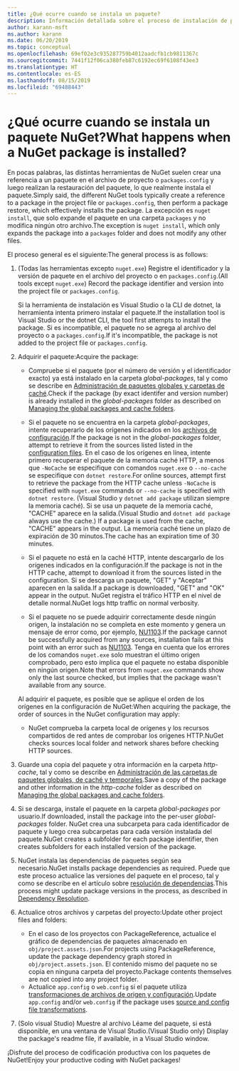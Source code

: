 ```yaml
---
title: ¿Qué ocurre cuando se instala un paquete?
description: Información detallada sobre el proceso de instalación de paquetes
author: karann-msft
ms.author: karann
ms.date: 06/20/2019
ms.topic: conceptual
ms.openlocfilehash: 69ef02e3c935287759b4012aadcfb1cb9811367c
ms.sourcegitcommit: 7441f12f06ca380feb87c6192ec69f6108f43ee3
ms.translationtype: HT
ms.contentlocale: es-ES
ms.lasthandoff: 08/15/2019
ms.locfileid: "69488443"
---
```

# <a name="what-happens-when-a-nuget-package-is-installed"></a><span data-ttu-id="2f295-103">¿Qué ocurre cuando se instala un paquete NuGet?</span><span class="sxs-lookup"><span data-stu-id="2f295-103">What happens when a NuGet package is installed?</span></span>

<span data-ttu-id="2f295-104">En pocas palabras, las distintas herramientas de NuGet suelen crear una referencia a un paquete en el archivo de proyecto o `packages.config` y luego realizan la restauración del paquete, lo que realmente instala el paquete.</span><span class="sxs-lookup"><span data-stu-id="2f295-104">Simply said, the different NuGet tools typically create a reference to a package in the project file or `packages.config`, then perform a package restore, which effectively installs the package.</span></span> <span data-ttu-id="2f295-105">La excepción es `nuget install`, que solo expande el paquete en una carpeta `packages` y no modifica ningún otro archivo.</span><span class="sxs-lookup"><span data-stu-id="2f295-105">The exception is `nuget install`, which only expands the package into a `packages` folder and does not modify any other files.</span></span>

<span data-ttu-id="2f295-106">El proceso general es el siguiente:</span><span class="sxs-lookup"><span data-stu-id="2f295-106">The general process is as follows:</span></span>

1. <span data-ttu-id="2f295-107">(Todas las herramientas excepto `nuget.exe`) Registre el identificador y la versión de paquete en el archivo del proyecto o en `packages.config`.</span><span class="sxs-lookup"><span data-stu-id="2f295-107">(All tools except `nuget.exe`) Record the package identifier and version into the project file or `packages.config`.</span></span>

   <span data-ttu-id="2f295-108">Si la herramienta de instalación es Visual Studio o la CLI de dotnet, la herramienta intenta primero instalar el paquete.</span><span class="sxs-lookup"><span data-stu-id="2f295-108">If the installation tool is Visual Studio or the dotnet CLI, the tool first attempts to install the package.</span></span> <span data-ttu-id="2f295-109">Si es incompatible, el paquete no se agrega al archivo del proyecto o a `packages.config`.</span><span class="sxs-lookup"><span data-stu-id="2f295-109">If it's incompatible, the package is not added to the project file or `packages.config`.</span></span>

2. <span data-ttu-id="2f295-110">Adquirir el paquete:</span><span class="sxs-lookup"><span data-stu-id="2f295-110">Acquire the package:</span></span>
   - <span data-ttu-id="2f295-111">Compruebe si el paquete (por el número de versión y el identificador exacto) ya está instalado en la carpeta *global-packages*, tal y como se describe en [Administración de paquetes globales y carpetas de caché](../consume-packages/managing-the-global-packages-and-cache-folders.md).</span><span class="sxs-lookup"><span data-stu-id="2f295-111">Check if the package (by exact identifer and version number) is already installed in the *global-packages* folder as described on [Managing the global packages and cache folders](../consume-packages/managing-the-global-packages-and-cache-folders.md).</span></span>

   - <span data-ttu-id="2f295-112">Si el paquete no se encuentra en la carpeta *global-packages*, intente recuperarlo de los orígenes indicados en los [archivos de configuración](../consume-packages/Configuring-NuGet-Behavior.md).</span><span class="sxs-lookup"><span data-stu-id="2f295-112">If the package is not in the *global-packages* folder, attempt to retrieve it from the sources listed listed in the [configuration files](../consume-packages/Configuring-NuGet-Behavior.md).</span></span> <span data-ttu-id="2f295-113">En el caso de los orígenes en línea, intente primero recuperar el paquete de la memoria caché HTTP, a menos que `-NoCache` se especifique con comandos `nuget.exe` o `--no-cache` se especifique con `dotnet restore`.</span><span class="sxs-lookup"><span data-stu-id="2f295-113">For online sources, attempt first to retrieve the package from the HTTP cache unless `-NoCache` is specified with `nuget.exe` commands or `--no-cache` is specified with `dotnet restore`.</span></span> <span data-ttu-id="2f295-114">(Visual Studio y `dotnet add package` utilizan siempre la memoria caché). Si se usa un paquete de la memoria caché, "CACHE" aparece en la salida.</span><span class="sxs-lookup"><span data-stu-id="2f295-114">(Visual Studio and `dotnet add package` always use the cache.) If a package is used from the cache, "CACHE" appears in the output.</span></span> <span data-ttu-id="2f295-115">La memoria caché tiene un plazo de expiración de 30 minutos.</span><span class="sxs-lookup"><span data-stu-id="2f295-115">The cache has an expiration time of 30 minutes.</span></span>

   - <span data-ttu-id="2f295-116">Si el paquete no está en la caché HTTP, intente descargarlo de los orígenes indicados en la configuración.</span><span class="sxs-lookup"><span data-stu-id="2f295-116">If the package is not in the HTTP cache, attempt to download it from the sources listed in the configuration.</span></span> <span data-ttu-id="2f295-117">Si se descarga un paquete, "GET" y "Aceptar" aparecen en la salida.</span><span class="sxs-lookup"><span data-stu-id="2f295-117">If a package is downloaded, "GET" and "OK" appear in the output.</span></span> <span data-ttu-id="2f295-118">NuGet registra el tráfico HTTP en el nivel de detalle normal.</span><span class="sxs-lookup"><span data-stu-id="2f295-118">NuGet logs http traffic on normal verbosity.</span></span>

   - <span data-ttu-id="2f295-119">Si el paquete no se puede adquirir correctamente desde ningún origen, la instalación no se completa en este momento y genera un mensaje de error como, por ejemplo, [NU1103](../reference/errors-and-warnings/NU1103.md).</span><span class="sxs-lookup"><span data-stu-id="2f295-119">If the package cannot be successfully acquired from any sources, installation fails at this point with an error such as [NU1103](../reference/errors-and-warnings/NU1103.md).</span></span> <span data-ttu-id="2f295-120">Tenga en cuenta que los errores de los comandos `nuget.exe` solo muestran el último origen comprobado, pero esto implica que el paquete no estaba disponible en ningún origen.</span><span class="sxs-lookup"><span data-stu-id="2f295-120">Note that errors from `nuget.exe` commands show only the last source checked, but implies that the package wasn't available from any source.</span></span>

   <span data-ttu-id="2f295-121">Al adquirir el paquete, es posible que se aplique el orden de los orígenes en la configuración de NuGet:</span><span class="sxs-lookup"><span data-stu-id="2f295-121">When acquiring the package, the order of sources in the NuGet configuration may apply:</span></span>

   - <span data-ttu-id="2f295-122">NuGet comprueba la carpeta local de orígenes y los recursos compartidos de red antes de comprobar los orígenes HTTP.</span><span class="sxs-lookup"><span data-stu-id="2f295-122">NuGet checks sources local folder and network shares before checking HTTP sources.</span></span>

3. <span data-ttu-id="2f295-123">Guarde una copia del paquete y otra información en la carpeta *http-cache*, tal y como se describe en [Administración de las carpetas de paquetes globales, de caché y temporales](../consume-packages/managing-the-global-packages-and-cache-folders.md).</span><span class="sxs-lookup"><span data-stu-id="2f295-123">Save a copy of the package and other information in the *http-cache* folder as described on [Managing the global packages and cache folders](../consume-packages/managing-the-global-packages-and-cache-folders.md).</span></span>

4. <span data-ttu-id="2f295-124">Si se descarga, instale el paquete en la carpeta *global-packages* por usuario.</span><span class="sxs-lookup"><span data-stu-id="2f295-124">If downloaded, install the package into the per-user *global-packages* folder.</span></span> <span data-ttu-id="2f295-125">NuGet crea una subcarpeta para cada identificador de paquete y luego crea subcarpetas para cada versión instalada del paquete.</span><span class="sxs-lookup"><span data-stu-id="2f295-125">NuGet creates a subfolder for each package identifier, then creates subfolders for each installed version of the package.</span></span>

5. <span data-ttu-id="2f295-126">NuGet instala las dependencias de paquetes según sea necesario.</span><span class="sxs-lookup"><span data-stu-id="2f295-126">NuGet installs package dependencies as required.</span></span> <span data-ttu-id="2f295-127">Puede que este proceso actualice las versiones del paquete en el proceso, tal y como se describe en el artículo sobre [resolución de dependencias](../concepts/dependency-resolution.md).</span><span class="sxs-lookup"><span data-stu-id="2f295-127">This process might update package versions in the process, as described in [Dependency Resolution](../concepts/dependency-resolution.md).</span></span>

6. <span data-ttu-id="2f295-128">Actualice otros archivos y carpetas del proyecto:</span><span class="sxs-lookup"><span data-stu-id="2f295-128">Update other project files and folders:</span></span>

    - <span data-ttu-id="2f295-129">En el caso de los proyectos con PackageReference, actualice el gráfico de dependencias de paquetes almacenado en `obj/project.assets.json`.</span><span class="sxs-lookup"><span data-stu-id="2f295-129">For projects using PackageReference, update the package dependency graph stored in `obj/project.assets.json`.</span></span> <span data-ttu-id="2f295-130">El contenido mismo del paquete no se copia en ninguna carpeta del proyecto.</span><span class="sxs-lookup"><span data-stu-id="2f295-130">Package contents themselves are not copied into any project folder.</span></span>
    - <span data-ttu-id="2f295-131">Actualice `app.config` o `web.config` si el paquete utiliza [transformaciones de archivos de origen y configuración](../create-packages/source-and-config-file-transformations.md).</span><span class="sxs-lookup"><span data-stu-id="2f295-131">Update `app.config` and/or `web.config` if the package uses [source and config file transformations](../create-packages/source-and-config-file-transformations.md).</span></span>

7. <span data-ttu-id="2f295-132">(Solo visual Studio) Muestre al archivo Léame del paquete, si está disponible, en una ventana de Visual Studio.</span><span class="sxs-lookup"><span data-stu-id="2f295-132">(Visual Studio only) Display the package's readme file, if available, in a Visual Studio window.</span></span>

<span data-ttu-id="2f295-133">¡Disfrute del proceso de codificación productiva con los paquetes de NuGet!</span><span class="sxs-lookup"><span data-stu-id="2f295-133">Enjoy your productive coding with NuGet packages!</span></span>
